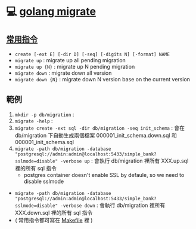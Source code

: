 # 💻 [golang migrate](https://github.com/golang-migrate/migrate/tree/master/cmd/migrate)

## [常用指令](https://github.com/golang-migrate/migrate/tree/master/cmd/migrate#usage)

- `create [-ext E] [-dir D] [-seq] [-digits N] [-format] NAME`
- `migrate up` : migrate up all pending migration
- `migrate up {N}` : migrate up N pending migration
- `migrate down` : migrate down all version
- `migrate down {N}` : migrate down N version base on the current version

## 範例

1. `mkdir -p db/migration` :
2. `migrate -help` :
3. `migrate create -ext sql -dir db/migration -seq init_schema` : 會在 db/migration 下自動生成兩個檔案 000001_init_schema.down.sql 和 000001_init_schema.sql
4. `migrate -path db/migration -database "postgresql://admin:admin@localhost:5433/simple_bank?sslmode=disable" -verbose up`  : 會執行 db/migration 裡所有 XXX.up.sql 裡的所有 sql 指令
   - postgres container doesn't enable SSL by defaule, so we need to disable sslmode
- `migrate -path db/migration -database "postgresql://admin:admin@localhost:5433/simple_bank?sslmode=disable" -verbose down` : 會執行 db/migration 裡所有 XXX.down.sql 裡的所有 sql 指令
- ( 常用指令都可寫在 [Makefile](https://github.com/jasonLuFa/simplebank/blob/master/Document/Makefile.md) 裡 )
